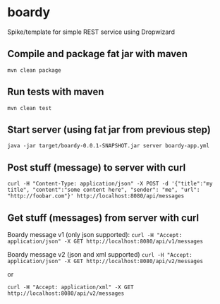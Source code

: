 boardy
======

Spike/template for simple REST service using Dropwizard

Compile and package fat jar with maven
------------------------------
`mvn clean package`

Run tests with maven
---------
`mvn clean test`

Start server (using fat jar from previous step)
-----------------------
`java -jar target/boardy-0.0.1-SNAPSHOT.jar server boardy-app.yml`

Post stuff (message) to server with curl
------------------------------
`curl -H "Content-Type: application/json" -X POST -d '{"title":"my title", "content":"some content here", "sender": "me", "url": "http://foobar.com"}' http://localhost:8080/api/messages`

Get stuff (messages) from server with curl
-------------------------------

Boardy message v1 (only json supported):
`curl -H "Accept: application/json" -X GET http://localhost:8080/api/v1/messages`

Boardy message v2 (json and xml supported)
`curl -H "Accept: application/json" -X GET http://localhost:8080/api/v2/messages`

or

`curl -H "Accept: application/xml" -X GET http://localhost:8080/api/v2/messages`
